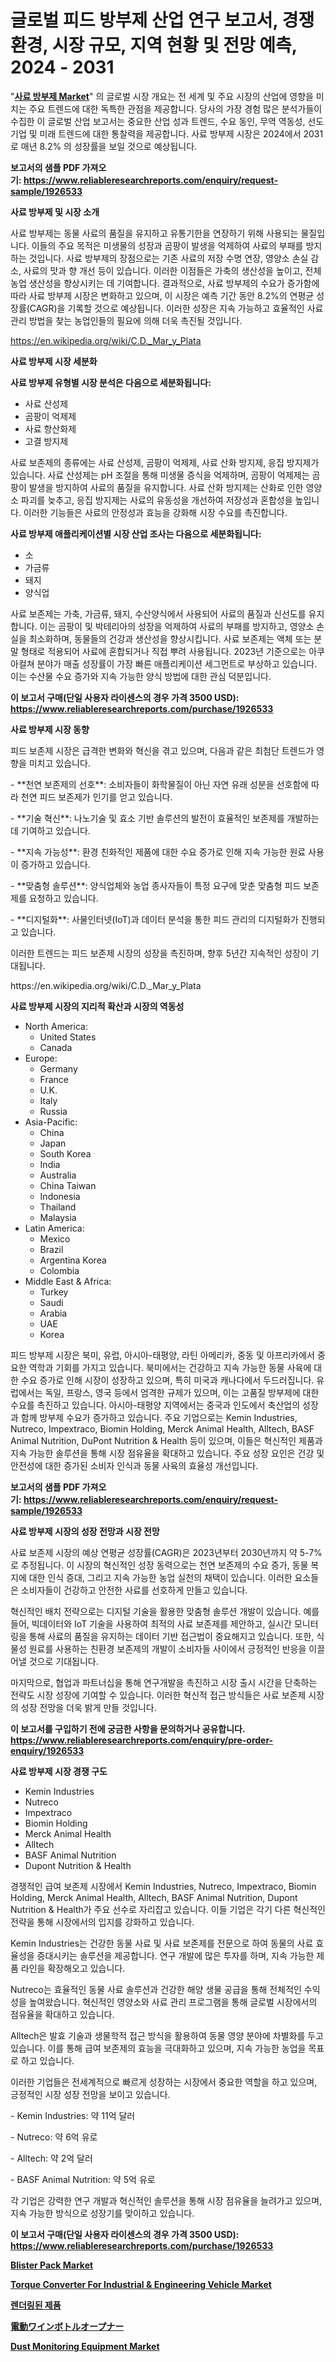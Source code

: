 <p><h1>글로벌 피드 방부제 산업 연구 보고서, 경쟁 환경, 시장 규모, 지역 현황 및 전망 예측, 2024 - 2031</h1></p><p>"<strong><a href="https://www.reliableresearchreports.com/feed-preservatives-r1926533">사료 방부제 Market</a></strong>" 의 글로벌 시장 개요는 전 세계 및 주요 시장의 산업에 영향을 미치는 주요 트렌드에 대한 독특한 관점을 제공합니다. 당사의 가장 경험 많은 분석가들이 수집한 이 글로벌 산업 보고서는 중요한 산업 성과 트렌드, 수요 동인, 무역 역동성, 선도 기업 및 미래 트렌드에 대한 통찰력을 제공합니다. 사료 방부제 시장은 2024에서 2031로 매년 8.2% 의 성장률을 보일 것으로 예상됩니다.</p>
<p><strong>보고서의 샘플 PDF 가져오기:&nbsp;<a href="https://www.reliableresearchreports.com/enquiry/request-sample/1926533">https://www.reliableresearchreports.com/enquiry/request-sample/1926533</a></strong></p>
<p><strong>사료 방부제 및 시장 소개</strong></p>
<p><p>사료 방부제는 동물 사료의 품질을 유지하고 유통기한을 연장하기 위해 사용되는 물질입니다. 이들의 주요 목적은 미생물의 성장과 곰팡이 발생을 억제하여 사료의 부패를 방지하는 것입니다. 사료 방부제의 장점으로는 기존 사료의 저장 수명 연장, 영양소 손실 감소, 사료의 맛과 향 개선 등이 있습니다. 이러한 이점들은 가축의 생산성을 높이고, 전체 농업 생산성을 향상시키는 데 기여합니다. 결과적으로, 사료 방부제의 수요가 증가함에 따라 사료 방부제 시장은 변화하고 있으며, 이 시장은 예측 기간 동안 8.2%의 연평균 성장률(CAGR)을 기록할 것으로 예상됩니다. 이러한 성장은 지속 가능하고 효율적인 사료 관리 방법을 찾는 농업인들의 필요에 의해 더욱 촉진될 것입니다.</p></p>
<p><a href="https://en.wikipedia.org/wiki/C.D._Mar_y_Plata">https://en.wikipedia.org/wiki/C.D._Mar_y_Plata</a></p>
<p><strong>사료 방부제 시장 세분화</strong></p>
<p><strong>사료 방부제 유형별 시장 분석은 다음으로 세분화됩니다:</strong></p>
<p><ul><li>사료 산성제</li><li>곰팡이 억제제</li><li>사료 항산화제</li><li>고결 방지제</li></ul></p>
<p><p>사료 보존제의 종류에는 사료 산성제, 곰팡이 억제제, 사료 산화 방지제, 응집 방지제가 있습니다. 사료 산성제는 pH 조절을 통해 미생물 증식을 억제하며, 곰팡이 억제제는 곰팡이 발생을 방지하여 사료의 품질을 유지합니다. 사료 산화 방지제는 산화로 인한 영양소 파괴를 늦추고, 응집 방지제는 사료의 유동성을 개선하여 저장성과 혼합성을 높입니다. 이러한 기능들은 사료의 안정성과 효능을 강화해 시장 수요를 촉진합니다.</p></p>
<p><strong>사료 방부제 애플리케이션별 시장 산업 조사는 다음으로 세분화됩니다:</strong></p>
<p><ul><li>소</li><li>가금류</li><li>돼지</li><li>양식업</li></ul></p>
<p><p>사료 보존제는 가축, 가금류, 돼지, 수산양식에서 사용되어 사료의 품질과 신선도를 유지합니다. 이는 곰팡이 및 박테리아의 성장을 억제하여 사료의 부패를 방지하고, 영양소 손실을 최소화하며, 동물들의 건강과 생산성을 향상시킵니다. 사료 보존제는 액체 또는 분말 형태로 적용되어 사료에 혼합되거나 직접 뿌려 사용됩니다. 2023년 기준으로는 아쿠아컬쳐 분야가 매출 성장률이 가장 빠른 애플리케이션 세그먼트로 부상하고 있습니다. 이는 수산물 수요 증가와 지속 가능한 양식 방법에 대한 관심 덕분입니다.</p></p>
<p><strong>이 보고서 구매(단일 사용자 라이센스의 경우 가격 3500 USD): <a href="https://www.reliableresearchreports.com/purchase/1926533">https://www.reliableresearchreports.com/purchase/1926533</a></strong></p>
<p><strong>사료 방부제 시장 동향</strong></p>
<p><p>피드 보존제 시장은 급격한 변화와 혁신을 겪고 있으며, 다음과 같은 최첨단 트렌드가 영향을 미치고 있습니다.</p><p>- **천연 보존제의 선호**: 소비자들이 화학물질이 아닌 자연 유래 성분을 선호함에 따라 천연 피드 보존제가 인기를 얻고 있습니다.</p><p>  </p><p>- **기술 혁신**: 나노기술 및 효소 기반 솔루션의 발전이 효율적인 보존제를 개발하는 데 기여하고 있습니다.</p><p>  </p><p>- **지속 가능성**: 환경 친화적인 제품에 대한 수요 증가로 인해 지속 가능한 원료 사용이 증가하고 있습니다.</p><p>  </p><p>- **맞춤형 솔루션**: 양식업체와 농업 종사자들이 특정 요구에 맞춘 맞춤형 피드 보존제를 요청하고 있습니다.</p><p>  </p><p>- **디지털화**: 사물인터넷(IoT)과 데이터 분석을 통한 피드 관리의 디지털화가 진행되고 있습니다.</p><p>이러한 트렌드는 피드 보존제 시장의 성장을 촉진하며, 향후 5년간 지속적인 성장이 기대됩니다.</p></p>
<p>https://en.wikipedia.org/wiki/C.D._Mar_y_Plata</p>
<p><strong>사료 방부제 시장의 지리적 확산과 시장의 역동성</strong></p>
<p><ul>
    <li>
        North America:
        <ul>
            <li>United States</li>
            <li>Canada</li>
        </ul>
    </li>
    <li>
        Europe:
        <ul>
            <li>Germany</li>
            <li>France</li>
            <li>U.K.</li>
            <li>Italy</li>
            <li>Russia</li>
        </ul>
    </li>
    <li>
        Asia-Pacific:
        <ul>
            <li>China</li>
            <li>Japan</li>
            <li>South Korea</li>
            <li>India</li>
            <li>Australia</li>
            <li>China Taiwan</li>
            <li>Indonesia</li>
            <li>Thailand</li>
            <li>Malaysia</li>
        </ul>
    </li>
    <li>
        Latin America:
        <ul>
            <li>Mexico</li>
            <li>Brazil</li>
            <li>Argentina Korea</li>
            <li>Colombia</li>
        </ul>
    </li>
    <li>
        Middle East & Africa:
        <ul>
            <li>Turkey</li>
            <li>Saudi</li>
            <li>Arabia</li>
            <li>UAE</li>
            <li>Korea</li>
        </ul>
    </li>
    </ul></p>
<p><p>피드 방부제 시장은 북미, 유럽, 아시아-태평양, 라틴 아메리카, 중동 및 아프리카에서 중요한 역학과 기회를 가지고 있습니다. 북미에서는 건강하고 지속 가능한 동물 사육에 대한 수요 증가로 인해 시장이 성장하고 있으며, 특히 미국과 캐나다에서 두드러집니다. 유럽에서는 독일, 프랑스, 영국 등에서 엄격한 규제가 있으며, 이는 고품질 방부제에 대한 수요를 촉진하고 있습니다. 아시아-태평양 지역에서는 중국과 인도에서 축산업의 성장과 함께 방부제 수요가 증가하고 있습니다. 주요 기업으로는 Kemin Industries, Nutreco, Impextraco, Biomin Holding, Merck Animal Health, Alltech, BASF Animal Nutrition, DuPont Nutrition & Health 등이 있으며, 이들은 혁신적인 제품과 지속 가능한 솔루션을 통해 시장 점유율을 확대하고 있습니다. 주요 성장 요인은 건강 및 안전성에 대한 증가된 소비자 인식과 동물 사육의 효율성 개선입니다.</p></p>
<p><strong>보고서의 샘플 PDF 가져오기:&nbsp;<a href="https://www.reliableresearchreports.com/enquiry/request-sample/1926533">https://www.reliableresearchreports.com/enquiry/request-sample/1926533</a></strong></p>
<p><strong>사료 방부제 시장의 성장 전망과 시장 전망</strong></p>
<p><p>사료 보존제 시장의 예상 연평균 성장률(CAGR)은 2023년부터 2030년까지 약 5-7%로 추정됩니다. 이 시장의 혁신적인 성장 동력으로는 천연 보존제의 수요 증가, 동물 복지에 대한 인식 증대, 그리고 지속 가능한 농업 실천의 채택이 있습니다. 이러한 요소들은 소비자들이 건강하고 안전한 사료를 선호하게 만들고 있습니다.</p><p>혁신적인 배치 전략으로는 디지털 기술을 활용한 맞춤형 솔루션 개발이 있습니다. 예를 들어, 빅데이터와 IoT 기술을 사용하여 최적의 사료 보존제를 제안하고, 실시간 모니터링을 통해 사료의 품질을 유지하는 데이터 기반 접근법이 중요해지고 있습니다. 또한, 식물성 원료를 사용하는 친환경 보존제의 개발이 소비자들 사이에서 긍정적인 반응을 이끌어낼 것으로 기대됩니다.</p><p>마지막으로, 협업과 파트너십을 통해 연구개발을 촉진하고 시장 출시 시간을 단축하는 전략도 시장 성장에 기여할 수 있습니다. 이러한 혁신적 접근 방식들은 사료 보존제 시장의 성장 전망을 더욱 밝게 만들 것입니다.</p></p>
<p><strong>이 보고서를 구입하기 전에 궁금한 사항을 문의하거나 공유합니다. <a href="https://www.reliableresearchreports.com/enquiry/pre-order-enquiry/1926533">https://www.reliableresearchreports.com/enquiry/pre-order-enquiry/1926533</a></strong></p>
<p><strong>사료 방부제 시장 경쟁 구도</strong></p>
<p><ul><li>Kemin Industries</li><li>Nutreco</li><li>Impextraco</li><li>Biomin Holding</li><li>Merck Animal Health</li><li>Alltech</li><li>BASF Animal Nutrition</li><li>Dupont Nutrition & Health</li></ul></p>
<p><p>경쟁적인 급여 보존제 시장에서 Kemin Industries, Nutreco, Impextraco, Biomin Holding, Merck Animal Health, Alltech, BASF Animal Nutrition, Dupont Nutrition & Health가 주요 선수로 자리잡고 있습니다. 이들 기업은 각기 다른 혁신적인 전략을 통해 시장에서의 입지를 강화하고 있습니다.</p><p>Kemin Industries는 건강한 동물 사료 및 사료 보존제를 전문으로 하여 동물의 사료 효율성을 증대시키는 솔루션을 제공합니다. 연구 개발에 많은 투자를 하며, 지속 가능한 제품 라인을 확장해오고 있습니다.</p><p>Nutreco는 효율적인 동물 사료 솔루션과 건강한 해양 생물 공급을 통해 전체적인 수익성을 높여왔습니다. 혁신적인 영양소와 사료 관리 프로그램을 통해 글로벌 시장에서의 점유율을 확대하고 있습니다.</p><p>Alltech은 발효 기술과 생물학적 접근 방식을 활용하여 동물 영양 분야에 차별화를 두고 있습니다. 이를 통해 급여 보존제의 효능을 극대화하고 있으며, 지속 가능한 농업을 목표로 하고 있습니다.</p><p>이러한 기업들은 전세계적으로 빠르게 성장하는 시장에서 중요한 역할을 하고 있으며, 긍정적인 시장 성장 전망을 보이고 있습니다.</p><p>- Kemin Industries: 약 11억 달러</p><p>- Nutreco: 약 6억 유로</p><p>- Alltech: 약 2억 달러</p><p>- BASF Animal Nutrition: 약 5억 유로</p><p>각 기업은 강력한 연구 개발과 혁신적인 솔루션을 통해 시장 점유율을 늘려가고 있으며, 지속 가능한 방식으로 성장기를 맞이하고 있습니다.</p></p>
<p><strong>이 보고서 구매(단일 사용자 라이센스의 경우 가격 3500 USD): <a href="https://www.reliableresearchreports.com/purchase/1926533">https://www.reliableresearchreports.com/purchase/1926533</a></strong></p>
<p><strong><p><a href="https://www.linkedin.com/pulse/global-blister-pack-market-focus-product-type-pvcpvdcpctfeother-cpnye?trackingId=aguZHAkNRsCwrOYDhyb%2FlA%3D%3D">Blister Pack Market</a></p><p><a href="https://issuu.com/reportprime-2/docs/torque-converter-for-industrial-eng_6d7242b9ff7c9c">Torque Converter For Industrial & Engineering Vehicle Market</a></p><p><a href="https://medium.com/@avaoneill70/%EA%B0%80%EA%B3%B5-%EC%A0%9C%ED%92%88-%EC%8B%9C%EC%9E%A5-%EB%B0%9C%EC%A0%84-%EA%B8%80%EB%A1%9C%EB%B2%8C-%ED%8A%B8%EB%A0%8C%EB%93%9C%EC%99%80-%EC%A7%80%EC%97%AD-%EC%97%AD%ED%95%99-2024-2031-54992f61ab4d">렌더링된 제품</a></p><p><a href="https://medium.com/@marlanamarvn/%E6%AC%A1%E3%81%AE%E6%96%87%E3%82%92%E6%97%A5%E6%9C%AC%E8%AA%9E%E3%81%AB%E7%BF%BB%E8%A8%B3%E3%81%97%E3%81%BE%E3%81%99-%E6%A5%AD%E7%95%8C%E3%81%AE%E4%BA%88%E6%B8%AC%E3%81%AB%E3%82%88%E3%82%8C%E3%81%B0-%E3%82%B0%E3%83%AD%E3%83%BC%E3%83%90%E3%83%AB%E9%9B%BB%E5%8B%95%E3%83%AF%E3%82%A4%E3%83%B3%E3%83%9C%E3%83%88%E3%83%AB%E3%82%AA%E3%83%BC%E3%83%97%E3%83%8A%E3%83%BC%E5%B8%82%E5%A0%B4%E8%A6%8F%E6%A8%A1%E3%81%AF-2024%E5%B9%B4%E3%81%8B%E3%82%892031%E5%B9%B4%E3%81%BE%E3%81%A713-9-%E3%81%AE%E5%B9%B4%E5%B9%B3%E5%9D%87%E6%88%90%E9%95%B7%E7%8E%87-cagr-%E3%82%92%E7%B5%8C%E9%A8%93%E3%81%99%E3%82%8B%E8%A6%8B%E8%BE%BC%E3%81%BF%E3%81%A7%E3%81%99-36dc11bef77a">電動ワインボトルオープナー</a></p><p><a href="https://medium.com/@ikki1019/emerging-trends-in-dust-monitoring-equipment-market-global-outlook-and-future-prospects-from-2024-82fe35e64b7c">Dust Monitoring Equipment Market</a></p></strong></p>
<p></p>